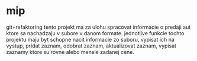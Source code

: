 # mip
git+refaktoring
tento projekt ma za ulohu spracovat informacie o predaji aut ktore sa nachadzaju v subore v danom formate.
jednotlive funkcie tochto projektu maju byt schopne nacit informacie zo suboru, vypisat ich na vystup, pridat zaznam,
odobrat zaznam, aktualizovat zaznam, vypisat zaznamy ktore su rovne alebo mensie zadanej cene.
